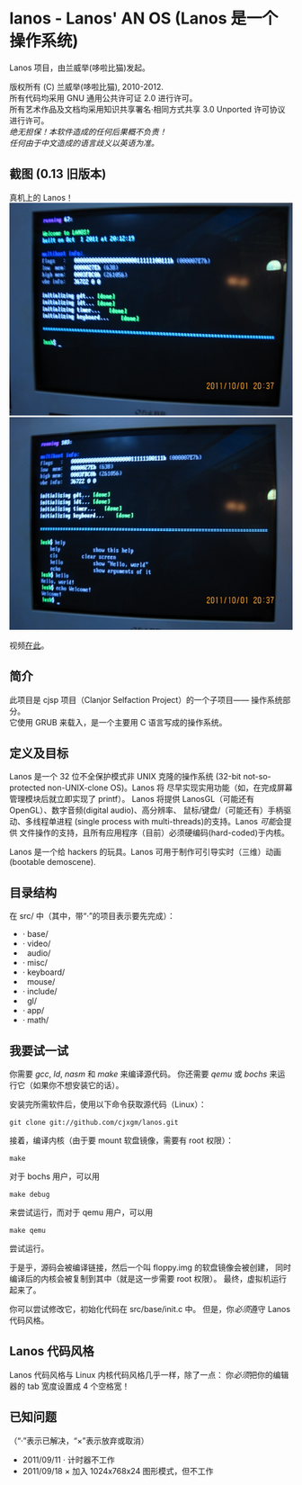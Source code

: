 lanos - Lanos' AN OS (Lanos 是一个操作系统)
======================================================================
Lanos 项目，由兰威举(哆啦比猫)发起。

版权所有 (C) 兰威举(哆啦比猫), 2010-2012.<br>
所有代码均采用 GNU 通用公共许可证 2.0 进行许可。<br>
所有艺术作品及文档均采用知识共享署名·相同方式共享 3.0 Unported
许可协议进行许可。<br>
<em>绝无担保！本软件造成的任何后果概不负责！<br>
任何由于中文造成的语言歧义以英语为准。</em>

截图 (0.13 旧版本)
------------------------------------------------------------
真机上的 Lanos！<br>
![](https://github.com/cjxgm/lanos/raw/master/screenshots/01.jpg)
![](https://github.com/cjxgm/lanos/raw/master/screenshots/02.jpg)

视频[在此](http://www.tudou.com/programs/view/usYXAXhisVw/)。

简介
------------------------------------------------------------
此项目是 cjsp 项目（Clanjor Selfaction Project）的一个子项目——
操作系统部分。<br>
它使用 GRUB 来载入，是一个主要用 C 语言写成的操作系统。

定义及目标
------------------------------------------------------------
Lanos 是一个 32 位不全保护模式非 UNIX 克隆的操作系统
(32-bit not-so-protected non-UNIX-clone OS)。Lanos 将
尽早实现实用功能（如，在完成屏幕管理模块后就立即实现了 printf）。
Lanos 将提供 LanosGL（可能还有 OpenGL）、数字音频(digital audio)、高分辨率、
鼠标/键盘/（可能还有）手柄驱动、多线程单进程
(single process with multi-threads)的支持。Lanos <em>可能</em>会提供
文件操作的支持，且所有应用程序（目前）必须硬编码(hard-coded)于内核。

Lanos 是一个给 hackers 的玩具。Lanos 可用于制作可引导实时（三维）动画
(bootable demoscene).

目录结构
------------------------------------------------------------
在 src/ 中（其中，带“·”的项目表示要先完成）：

 * · base/
 * · video/
 * &nbsp;&nbsp;audio/
 * · misc/
 * · keyboard/
 * &nbsp;&nbsp;mouse/
 * · include/
 * &nbsp;&nbsp;gl/
 * · app/
 * · math/

我要试一试
------------------------------------------------------------
你需要 _gcc_, _ld_, _nasm_ 和 _make_ 来编译源代码。
你还需要 _qemu_ 或 _bochs_ 来运行它（如果你不想安装它的话）。

安装完所需软件后，使用以下命令获取源代码（Linux）：

	git clone git://github.com/cjxgm/lanos.git

接着，编译内核（由于要 mount 软盘镜像，需要有 root 权限）：

	make

对于 bochs 用户，可以用

	make debug

来尝试运行，而对于 qemu 用户，可以用

	make qemu

尝试运行。

于是乎，源码会被编译链接，然后一个叫 floppy.img 的软盘镜像会被创建，
同时编译后的内核会被复制到其中（就是这一步需要 root 权限）。
最终，虚拟机运行起来了。

你可以尝试修改它，初始化代码在 src/base/init.c 中。
但是，你<em>必须</em>遵守 Lanos 代码风格。

Lanos 代码风格
------------------------------------------------------------
Lanos 代码风格与 Linux 内核代码风格几乎一样，除了一点：
你<em>必须</em>把你的编辑器的 tab 宽度设置成 4 个空格宽！

已知问题
------------------------------------------------------------
（“·”表示已解决，“×”表示放弃或取消）

 * 2011/09/11 · 计时器不工作
 * 2011/09/18 × 加入 1024x768x24 图形模式，但不工作

